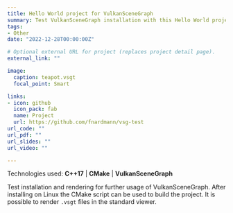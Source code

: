 ```yaml
---
title: Hello World project for VulkanSceneGraph
summary: Test VulkanSceneGraph installation with this Hello World project. It is possible to render `.vsgt` files this way. 
tags:
- Other
date: "2022-12-28T00:00:00Z"

# Optional external URL for project (replaces project detail page).
external_link: ""

image:
  caption: teapot.vsgt
  focal_point: Smart

links:
- icon: github
  icon_pack: fab
  name: Project
  url: https://github.com/fnardmann/vsg-test
url_code: ""
url_pdf: ""
url_slides: ""
url_video: ""

---
```


Technologies used: **C++17** | **CMake** | **VulkanSceneGraph**

Test installation and rendering for further usage of VulkanSceneGraph. After installing on Linux the CMake script can be used to build the project. It is possible to render `.vsgt` files in the standard viewer.